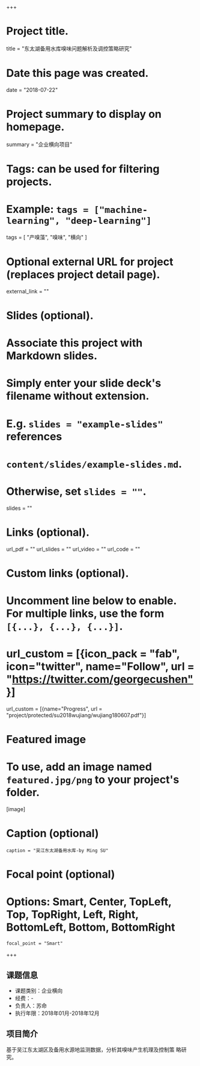 +++
# Project title.
title = "东太湖备用水库嗅味问题解析及调控策略研究"

# Date this page was created.
date = "2018-07-22"

# Project summary to display on homepage.
summary = "企业横向项目" 

# Tags: can be used for filtering projects.
# Example: `tags = ["machine-learning", "deep-learning"]`
tags = [ "产嗅藻", "嗅味", "横向" ]

# Optional external URL for project (replaces project detail page).
external_link = ""

# Slides (optional).
#   Associate this project with Markdown slides.
#   Simply enter your slide deck's filename without extension.
#   E.g. `slides = "example-slides"` references 
#   `content/slides/example-slides.md`.
#   Otherwise, set `slides = ""`.
slides = ""

# Links (optional).
url_pdf = ""
url_slides = ""
url_video = ""
url_code = ""

# Custom links (optional).
#   Uncomment line below to enable. For multiple links, use the form `[{...}, {...}, {...}]`.
# url_custom = [{icon_pack = "fab", icon="twitter", name="Follow", url = "https://twitter.com/georgecushen"}]
url_custom = [{name="Progress", url = "project/protected/su2018wujiang/wujiang180607.pdf"}]

# Featured image
# To use, add an image named `featured.jpg/png` to your project's folder. 
[image]
  # Caption (optional)
    caption = "吴江东太湖备用水库-by Ming SU"
  
  # Focal point (optional)
  # Options: Smart, Center, TopLeft, Top, TopRight, Left, Right, BottomLeft, Bottom, BottomRight
    focal_point = "Smart"

+++

## 课题信息

- 课题类别：企业横向
- 经费：-
- 负责人：苏命
- 执行年限：2018年01月-2018年12月

## 项目简介

基于吴江东太湖区及备用水源地监测数据，分析其嗅味产生机理及控制策
略研究。
